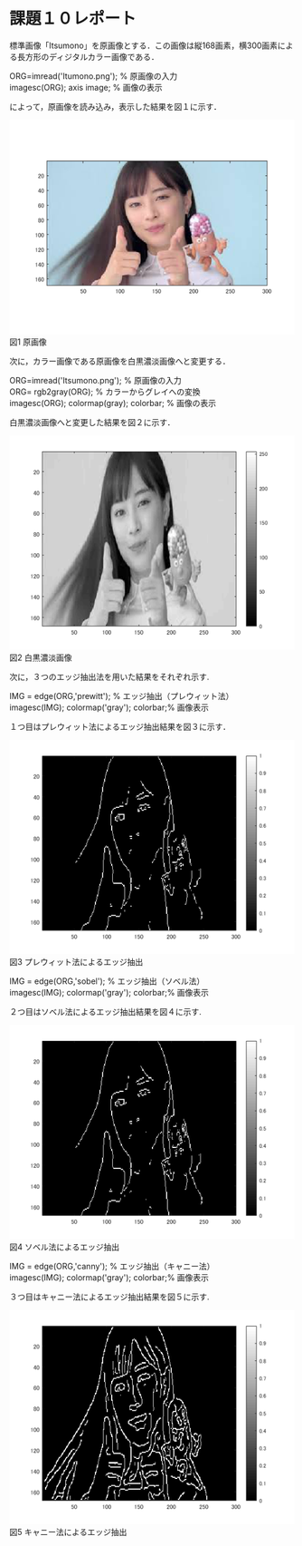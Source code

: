 # 課題１０レポート

標準画像「Itsumono」を原画像とする．この画像は縦168画素，横300画素による長方形のディジタルカラー画像である．

ORG=imread('Itumono.png'); % 原画像の入力  
imagesc(ORG); axis image; % 画像の表示  

によって，原画像を読み込み，表示した結果を図１に示す．  

![原画像](https://github.com/bazefu/lecture_image_processing/blob/master/image/org_img.png?raw=true)  
図1 原画像  

次に，カラー画像である原画像を白黒濃淡画像へと変更する．  

ORG=imread('Itsumono.png'); % 原画像の入力  
ORG= rgb2gray(ORG); % カラーからグレイへの変換  
imagesc(ORG); colormap(gray); colorbar; % 画像の表示  

白黒濃淡画像へと変更した結果を図２に示す．  

![原画像](https://github.com/bazefu/lecture_image_processing/blob/master/image/kadai10_1.png?raw=true)  
図2 白黒濃淡画像  

次に，３つのエッジ抽出法を用いた結果をそれぞれ示す.  

IMG = edge(ORG,'prewitt'); % エッジ抽出（プレウィット法）  
imagesc(IMG); colormap('gray'); colorbar;% 画像表示  

１つ目はプレウィット法によるエッジ抽出結果を図３に示す．  

![原画像](https://github.com/bazefu/lecture_image_processing/blob/master/image/kadai10_2.png?raw=true)  
図3 プレウィット法によるエッジ抽出  

IMG = edge(ORG,'sobel'); % エッジ抽出（ソベル法）  
imagesc(IMG); colormap('gray'); colorbar;% 画像表示  

２つ目はソベル法によるエッジ抽出結果を図４に示す.  

![原画像](https://github.com/bazefu/lecture_image_processing/blob/master/image/kadai10_3.png?raw=true)  
図4 ソベル法によるエッジ抽出  

IMG = edge(ORG,'canny'); % エッジ抽出（キャニー法）  
imagesc(IMG); colormap('gray'); colorbar;% 画像表示  

３つ目はキャニー法によるエッジ抽出結果を図５に示す.  

![原画像](https://github.com/bazefu/lecture_image_processing/blob/master/image/kadai10_funny.png?raw=true)  
図5 キャニー法によるエッジ抽出  

